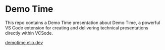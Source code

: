 # Demo Time

This repo contains a Demo Time presentation about Demo Time, a powerful VS Code extension for creating and delivering technical presentations directly within VCSode.

[demotime.elio.dev](https://demotime.elio.dev/)